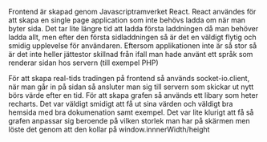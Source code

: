 Frontend är skapad genom Javascriptramverket React. React användes för att skapa en single page application som inte behövs ladda om när man byter sida. Det tar lite längre tid att ladda första laddningen då man behöver ladda allt, men efter den första sidladdningen så är det en väldigt flytig och smidig upplevelse för användaren. Eftersom applikationen inte är så stor så är det inte heller jättestor skillnad från ifall man hade använt ett språk som renderar sidan hos servern (till exempel PHP)

För att skapa real-tids tradingen på frontend så används socket-io.client, när man går in på sidan så ansluter man sig till servern som skickar ut nytt börs värde efter en tid. För att skapa grafen så används ett libary som heter recharts. Det var väldigt smidigt att få ut sina värden och väldigt bra hemsida med bra dokumenation samt exempel. Det var lite klurigt att få så grafen anpassar sig beroende på vilken storlek man har på skärmen men löste det genom att den kollar på window.innnerWidth/height